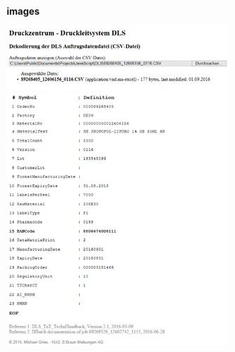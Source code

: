 ## images

![Header](HMI-header-2016-09-29.GIF)
![Content](HMI-content-2016-09-29.GIF)
![Footer](HMI-footer-2016-09-29.GIF)
